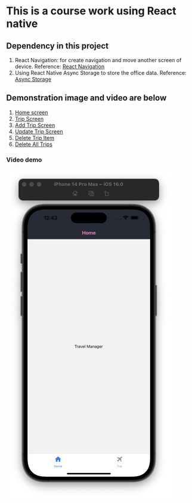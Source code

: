 # This is a course work using React native

## Dependency in this project

1. React Navigation: for create navigation and move another screen of device.
Reference: [React Navigation](https://reactnavigation.org/)
2. Using React Native Async Storage to store the office data.
Reference: [Async Storage](https://react-native-async-storage.github.io/async-storage/docs/install)

## Demonstration image and video are below

1. [Home screen](assets/introduce/home-screen.png)
2. [Trip Screen](assets/introduce/trips-screen.png)
3. [Add Trip Screen](assets/introduce/add-trip-screen.png)
4. [Update Trip Screen](assets/introduce/update-trip-screen.png)
5. [Delete Trip Item](assets/introduce/delete-trip-item.png)
6. [Delete All Trips](assets/introduce/delete-all-trips.png)

### Video demo

[![Watch the video](assets/introduce/home-screen.png)](https://youtu.be/z9h3ziHsi1k)
